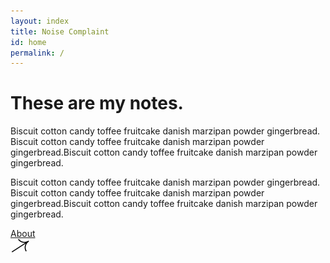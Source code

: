 ```yaml
---
layout: index
title: Noise Complaint
id: home
permalink: /
---
```




<h1 class="u-text-h1">These are my notes.</h1>
<p>Biscuit cotton candy toffee fruitcake danish marzipan powder gingerbread. Biscuit cotton candy toffee fruitcake danish marzipan powder gingerbread.Biscuit cotton candy toffee fruitcake danish marzipan powder gingerbread.</p>
<div class="blockquote">
  <p>Biscuit cotton candy toffee fruitcake danish marzipan powder gingerbread. Biscuit cotton candy toffee fruitcake danish marzipan powder gingerbread.Biscuit cotton candy toffee fruitcake danish marzipan powder gingerbread.</p>
</div>
<div class="button">
<a href="/about" target="_self">
  <div class="button-label">About</div><img src="assets/arrow.svg" loading="lazy" alt="" class="button-image"></a></div>
 


